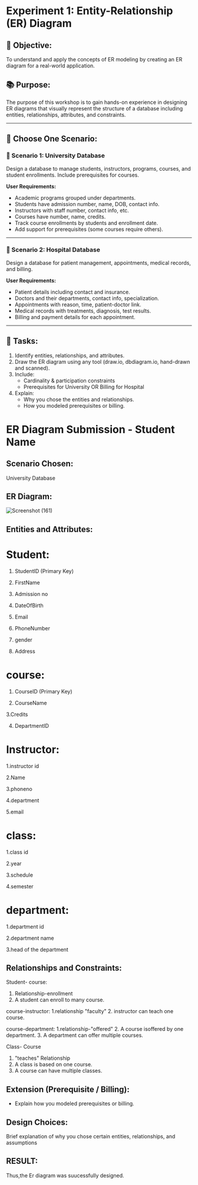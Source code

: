 # Experiment 1: Entity-Relationship (ER) Diagram

## 🎯 Objective:
To understand and apply the concepts of ER modeling by creating an ER diagram for a real-world application.

## 📚 Purpose:
The purpose of this workshop is to gain hands-on experience in designing ER diagrams that visually represent the structure of a database including entities, relationships, attributes, and constraints.

---

## 🧪 Choose One Scenario:

### 🔹 Scenario 1: University Database
Design a database to manage students, instructors, programs, courses, and student enrollments. Include prerequisites for courses.

**User Requirements:**
- Academic programs grouped under departments.
- Students have admission number, name, DOB, contact info.
- Instructors with staff number, contact info, etc.
- Courses have number, name, credits.
- Track course enrollments by students and enrollment date.
- Add support for prerequisites (some courses require others).

---

### 🔹 Scenario 2: Hospital Database
Design a database for patient management, appointments, medical records, and billing.

**User Requirements:**
- Patient details including contact and insurance.
- Doctors and their departments, contact info, specialization.
- Appointments with reason, time, patient-doctor link.
- Medical records with treatments, diagnosis, test results.
- Billing and payment details for each appointment.

---

## 📝 Tasks:
1. Identify entities, relationships, and attributes.
2. Draw the ER diagram using any tool (draw.io, dbdiagram.io, hand-drawn and scanned).
3. Include:
   - Cardinality & participation constraints
   - Prerequisites for University OR Billing for Hospital
4. Explain:
   - Why you chose the entities and relationships.
   - How you modeled prerequisites or billing.

# ER Diagram Submission - Student Name

## Scenario Chosen:
University Database

## ER Diagram:

![Screenshot (161)](https://github.com/user-attachments/assets/3d6efac2-a00b-4234-b60e-f9784807d39f)


## Entities and Attributes:
# Student:

 1. StudentID (Primary Key)
    
 2. FirstName
 
 3. Admission no
    
 4. DateOfBirth
 
 5. Email
 
 6. PhoneNumber
  
 7. gender
 
 8. Address


# course:

 1. CourseID (Primary Key)
   
 2. CourseName

 3.Credits

 4. DepartmentID


# Instructor:

 1.instructor id
 
 2.Name
 
 3.phoneno
 
 4.department
 
 5.email



 # class:
 
 1.class id
 
 2.year 
 
 3.schedule
 
 4.semester
 
# department:
 
 1.department id 
 
 2.department name
 
 3.head of the department
 
## Relationships and Constraints:
 Student- course:
 1. Relationship-enrollment
 2. A student can enroll to many course.

 course-instructor:
 1.relationship "faculty"
 2. instructor can teach one course.

course-department:
1.relationship-"offered"
2. A course isoffered by one department.
3. A department can offer multiple courses.

Class- Course
 1. "teaches" Relationship
 2. A class is based on one course.
 3. A course can have multiple classes.
  
## Extension (Prerequisite / Billing):
- Explain how you modeled prerequisites or billing.

## Design Choices:
Brief explanation of why you chose certain entities, relationships, and assumptions

## RESULT:
Thus,the Er diagram was suucessfully designed.

